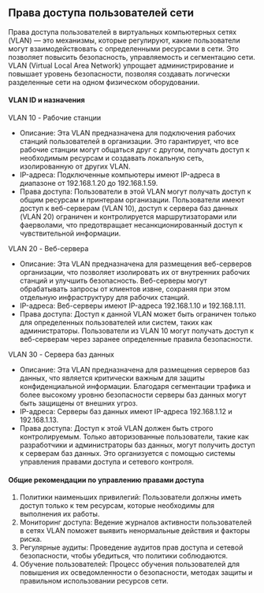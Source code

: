 ## Права доступа пользователей сети

Права доступа пользователей в виртуальных компьютерных сетях (VLAN) — это механизмы, которые регулируют, какие пользователи могут взаимодействовать с определенными ресурсами в сети. Это позволяет повысить безопасность, управляемость и сегментацию сети. VLAN (Virtual Local Area Network) упрощает администрирование и повышает уровень безопасности, позволяя создавать логически разделенные сети на одном физическом оборудовании.

#### VLAN ID и назначения

VLAN 10 - Рабочие станции
- Описание: Эта VLAN предназначена для подключения рабочих станций пользователей в организации. Это гарантирует, что все рабочие станции могут общаться друг с другом, получать доступ к необходимым ресурсам и создавать локальную сеть, изолированную от других VLAN.
- IP-адреса: Подключенные компьютеры имеют IP-адреса в диапазоне от 192.168.1.20 до 192.168.1.59.
- Права доступа: Пользователи в этой VLAN могут получать доступ к общим ресурсам и принтерам организации. Пользователи имеют доступ к веб-серверам (VLAN 10), доступ к сервера баз данных (VLAN 20) ограничен и контролируется маршрутизаторами или фаерволами, что предотвращает несанкционированный доступ к чувствительной информации.

VLAN 20 - Веб-сервера
- Описание: Эта VLAN предназначена для размещения веб-серверов организации, что позволяет изолировать их от внутренних рабочих станций и улучшить безопасность. Веб-серверы могут обрабатывать запросы от клиентов извне, сохраняя при этом отдельную инфраструктуру для рабочих станций.
- IP-адреса: Веб-серверы имеют IP-адреса 192.168.1.10 и 192.168.1.11.
- Права доступа: Доступ к данной VLAN может быть ограничен только для определенных пользователей или систем, таких как администраторы. Пользователи из VLAN 10 могут получать доступ к веб-серверам через заранее определенные правила безопасности.

VLAN 30 - Сервера баз данных
- Описание: Эта VLAN предназначена для размещения серверов баз данных, что является критически важным для защиты конфиденциальной информации. Благодаря сегментации трафика и более высокому уровню безопасности серверы баз данных могут быть защищены от внешних угроз.
- IP-адреса: Серверы баз данных имеют IP-адреса 192.168.1.12 и 192.168.1.13.
- Права доступа: Доступ к этой VLAN должен быть строго контролируемым. Только авторизованные пользователи, такие как разработчики и администраторы баз данных, могут получить доступ к серверам баз данных. Это организуется с помощью системы управления правами доступа и сетевого контроля.

#### Общие рекомендации по управлению правами доступа

1. Политики наименьших привилегий: Пользователи должны иметь доступ только к тем ресурсам, которые необходимы для выполнения их работы.
2. Мониторинг доступа: Ведение журналов активности пользователей в сетях VLAN поможет выявить ненормальные действия и факторы риска.
3. Регулярные аудиты: Проведение аудитов прав доступа и сетевой безопасности, чтобы убедиться, что политики соблюдаются.
4. Обучение пользователей: Процесс обучения пользователей для повышения их осведомленности о безопасности, методах защиты и правильном использовании ресурсов сети.
